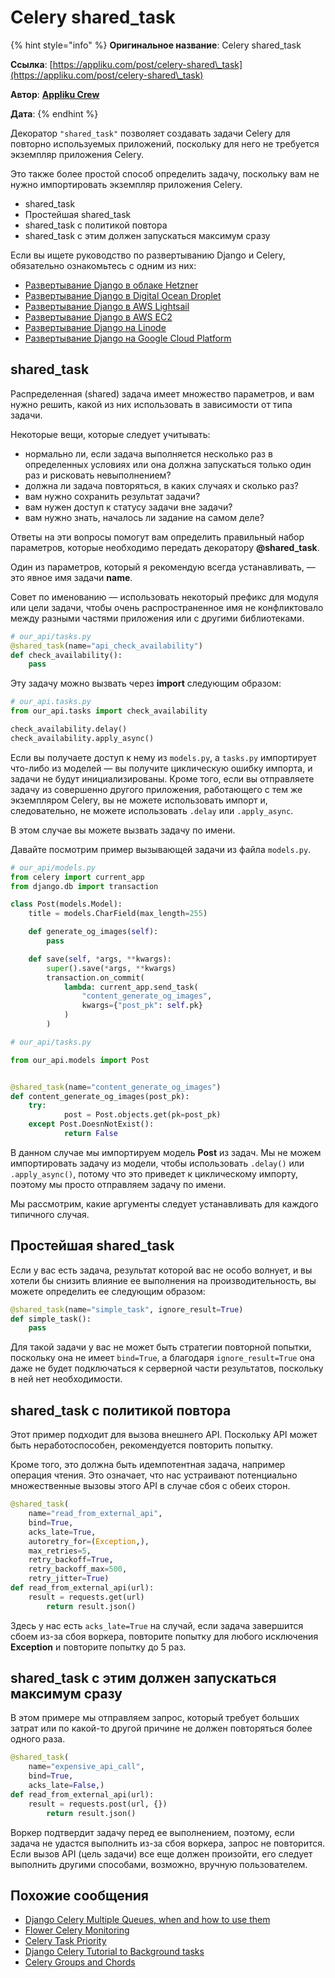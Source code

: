 # Celery shared\_task

{% hint style="info" %}
**Оригинальное название**: Celery shared\_task

**Ссылка**: [https://appliku.com/post/celery-shared\_task](https://appliku.com/post/celery-shared\_task)

**Автор**: [**Appliku Crew**](https://appliku.com/post/celery-shared\_task)

**Дата**:
{% endhint %}

Декоратор `"shared_task"` позволяет создавать задачи Celery для повторно используемых приложений, поскольку для него не требуется экземпляр приложения Celery.

Это также более простой способ определить задачу, поскольку вам не нужно импортировать экземпляр приложения Celery.

* shared\_task
* Простейшая shared\_task
* shared\_task с политикой повтора
* shared\_task с этим должен запускаться максимум сразу

Если вы ищете руководство по развертыванию Django и Celery, обязательно ознакомьтесь с одним из них:

* [Развертывание Django в облаке Hetzner](https://appliku.com/post/deploy-django-hetzner-cloud)
* [Развертывание Django в Digital Ocean Droplet](https://appliku.com/post/deploy-django-digital-ocean-droplet)
* [Развертывание Django в AWS Lightsail](https://appliku.com/post/deploy-django-aws-lightsail)
* [Развертывание Django в AWS EC2](https://appliku.com/post/deploy-django-to-aws-ec2)
* [Развертывание Django на Linode](https://appliku.com/post/deploy-django-linode)
* [Развертывание Django на Google Cloud Platform](https://appliku.com/post/deploy-django-google-cloud-platform-gcp)

## shared\_task

Распределенная (shared) задача имеет множество параметров, и вам нужно решить, какой из них использовать в зависимости от типа задачи.

Некоторые вещи, которые следует учитывать:

* нормально ли, если задача выполняется несколько раз в определенных условиях или она должна запускаться только один раз и рисковать невыполнением?
* должна ли задача повторяться, в каких случаях и сколько раз?
* вам нужно сохранить результат задачи?
* вам нужен доступ к статусу задачи вне задачи?
* вам нужно знать, началось ли задание на самом деле?

Ответы на эти вопросы помогут вам определить правильный набор параметров, которые необходимо передать декоратору **@shared\_task**.

Один из параметров, который я рекомендую всегда устанавливать, — это явное имя задачи **name**.

Совет по именованию — использовать некоторый префикс для модуля или цели задачи, чтобы очень распространенное имя не конфликтовало между разными частями приложения или с другими библиотеками.

```python
# our_api/tasks.py
@shared_task(name="api_check_availability")
def check_availability():
    pass
```

Эту задачу можно вызвать через **import** следующим образом:

```python
# our_api.tasks.py
from our_api.tasks import check_availability

check_availability.delay()
check_availability.apply_async()
```

Если вы получаете доступ к нему из `models.py`, а `tasks.py` импортирует что-либо из моделей — вы получите циклическую ошибку импорта, и задачи не будут инициализированы. Кроме того, если вы отправляете задачу из совершенно другого приложения, работающего с тем же экземпляром Celery, вы не можете использовать импорт и, следовательно, не можете использовать `.delay` или `.apply_async`.

В этом случае вы можете вызвать задачу по имени.

Давайте посмотрим пример вызывающей задачи из файла `models.py`.

```python
# our_api/models.py
from celery import current_app
from django.db import transaction

class Post(models.Model):
    title = models.CharField(max_length=255)

    def generate_og_images(self):
        pass

    def save(self, *args, **kwargs):
        super().save(*args, **kwargs)
        transaction.on_commit(
            lambda: current_app.send_task(
                "content_generate_og_images",
                kwargs={"post_pk": self.pk}
            )
        )
```

```python
# our_api/tasks.py

from our_api.models import Post


@shared_task(name="content_generate_og_images")
def content_generate_og_images(post_pk):
    try:
            post = Post.objects.get(pk=post_pk)
    except Post.DoesnNotExist():
            return False
```

В данном случае мы импортируем модель **Post** из задач. Мы не можем импортировать задачу из модели, чтобы использовать `.delay()` или `.apply_async()`, потому что это приведет к циклическому импорту, поэтому мы просто отправляем задачу по имени.

Мы рассмотрим, какие аргументы следует устанавливать для каждого типичного случая.

## Простейшая shared\_task

Если у вас есть задача, результат которой вас не особо волнует, и вы хотели бы снизить влияние ее выполнения на производительность, вы можете определить ее следующим образом:

```python
@shared_task(name="simple_task", ignore_result=True)
def simple_task():
    pass
```

Для такой задачи у вас не может быть стратегии повторной попытки, поскольку она не имеет `bind=True`, а благодаря `ignore_result=True` она даже не будет подключаться к серверной части результатов, поскольку в ней нет необходимости.

## shared\_task с политикой повтора

Этот пример подходит для вызова внешнего API. Поскольку API может быть неработоспособен, рекомендуется повторить попытку.

Кроме того, это должна быть идемпотентная задача, например операция чтения. Это означает, что нас устраивают потенциально множественные вызовы этого API в случае сбоя с обеих сторон.

```python
@shared_task(
    name="read_from_external_api",
    bind=True,
    acks_late=True,
    autoretry_for=(Exception,),
    max_retries=5,
    retry_backoff=True,
    retry_backoff_max=500,
    retry_jitter=True)
def read_from_external_api(url):
    result = requests.get(url)
        return result.json()
```

Здесь у нас есть `acks_late=True` на случай, если задача завершится сбоем из-за сбоя воркера, повторите попытку для любого исключения **Exception** и повторите попытку до 5 раз.

## shared\_task с этим должен запускаться максимум сразу

В этом примере мы отправляем запрос, который требует больших затрат или по какой-то другой причине не должен повторяться более одного раза.

```python
@shared_task(
    name="expensive_api_call",
    bind=True,
    acks_late=False,)
def read_from_external_api(url):
    result = requests.post(url, {})
        return result.json()
```

Воркер подтвердит задачу перед ее выполнением, поэтому, если задача не удастся выполнить из-за сбоя воркера, запрос не повторится. Если вызов API (цель задачи) все еще должен произойти, его следует выполнить другими способами, возможно, вручную пользователем.

## Похожие сообщения

* [Django Celery Multiple Queues, when and how to use them](https://appliku.com/post/django-celery-multiple-queues-when-and-how-use-the)
* [Flower Celery Monitoring](https://appliku.com/post/celery-flower)
* [Celery Task Priority](https://appliku.com/post/celery-task-priority)
* [Django Celery Tutorial to Background tasks](https://appliku.com/post/django-celery-tutorial-to-background-tasks)
* [Celery Groups and Chords](https://appliku.com/post/celery-groups-and-chords)
